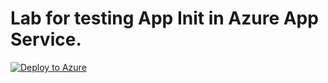 # Lab for testing App Init in Azure App Service.
[![Deploy to Azure](http://azuredeploy.net/deploybutton.png)](https://portal.azure.com/#create/Microsoft.Template/uri/https%3A%2F%2Fraw.githubusercontent.com%2Fv-chrivera%2Fcrtemplinux2%2Fmaster%2Fazuredeploy.json)
